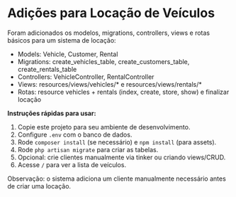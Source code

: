 
# Adições para Locação de Veículos

Foram adicionados os modelos, migrations, controllers, views e rotas básicos para um sistema de locação:
- Models: Vehicle, Customer, Rental
- Migrations: create_vehicles_table, create_customers_table, create_rentals_table
- Controllers: VehicleController, RentalController
- Views: resources/views/vehicles/* e resources/views/rentals/*
- Rotas: resource vehicles + rentals (index, create, store, show) e finalizar locação

**Instruções rápidas para usar:**
1. Copie este projeto para seu ambiente de desenvolvimento.
2. Configure `.env` com o banco de dados.
3. Rode `composer install` (se necessário) e `npm install` (para assets).
4. Rode `php artisan migrate` para criar as tabelas.
5. Opcional: crie clientes manualmente via tinker ou criando views/CRUD.
6. Acesse `/` para ver a lista de veículos.

Observação: o sistema adiciona um cliente manualmente necessário antes de criar uma locação.
